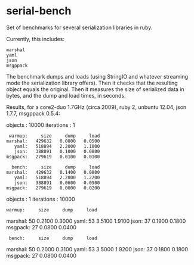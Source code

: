 serial-bench
============

Set of benchmarks for several serialization libraries in ruby.

Currently, this includes:

    marshal
    yaml
    json
    msgppack

The benchmark dumps and loads (using StringIO and whatever streaming mode the serialization library offers). Then it checks that the resulting object equals the original. Then it measures the size of serialized data in bytes, and the dump and load times, in seconds.

Results, for a core2-duo 1.7GHz (circa 2009), ruby 2, unbuntu 12.04, json 1.7.7, msgppack 0.5.4:

objects     :    10000
iterations  :        1

     warmup:     size     dump     load
    marshal:   429632   0.0800   0.0500
       yaml:   518894   2.2000   1.1000
       json:   388891   0.1000   0.0800
    msgpack:   279619   0.0100   0.0100

      bench:     size     dump     load
    marshal:   429632   0.1400   0.0800
       yaml:   518894   2.2800   1.2200
       json:   388891   0.0600   0.0900
    msgpack:   279619   0.0000   0.0200

objects     :        1
iterations  :    10000

    warmup:     size     dump     load
   marshal:       50   0.2100   0.3000
      yaml:       53   3.5100   1.9100
      json:       37   0.1900   0.1800
   msgpack:       27   0.0800   0.0400

     bench:     size     dump     load
   marshal:       50   0.2000   0.3100
      yaml:       53   3.5000   1.9200
      json:       37   0.1800   0.1800
   msgpack:       27   0.0800   0.0400
